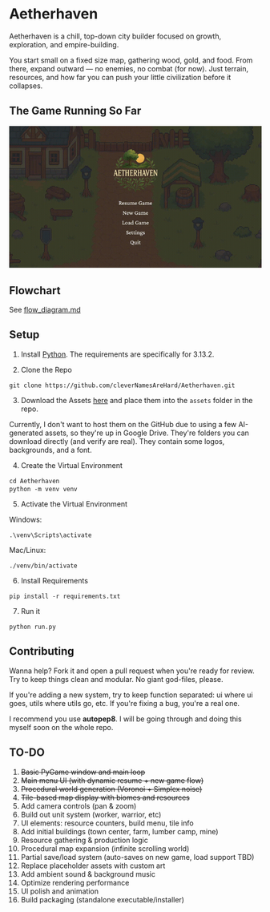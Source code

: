 # Aetherhaven

Aetherhaven is a chill, top-down city builder focused on growth, exploration, and empire-building.  

You start small on a fixed size map, gathering wood, gold, and food.  From there, expand outward — no enemies, no combat (for now).  Just terrain, resources, and how far you can push your little civilization before it collapses.

## The Game Running So Far
![New Game GIF](new_game_example.gif)

## Flowchart
See [flow_diagram.md](flow_diagram.md)

## Setup

1. Install [Python](https://www.python.org/downloads/release/python-3130/).  The requirements are specifically for 3.13.2.

2. Clone the Repo

```
git clone https://github.com/cleverNamesAreHard/Aetherhaven.git
```

3. Download the Assets [here](https://drive.google.com/drive/folders/1ay2fpUbLDSlYntcqhPshA07vCQpJmvQD?usp=sharing) and place them into the `assets` folder in the repo.

Currently, I don't want to host them on the GitHub due to using a few AI-generated assets, so they're up in Google Drive.  They're folders you can download directly (and verify are real).  They contain some logos, backgrounds, and a font.

4. Create the Virtual Environment

```
cd Aetherhaven
python -m venv venv
```

5. Activate the Virtual Environment

Windows:

```
.\venv\Scripts\activate
```

Mac/Linux:

```
./venv/bin/activate
```

6. Install Requirements

```
pip install -r requirements.txt
```

7. Run it

```
python run.py
```

## Contributing

Wanna help?  Fork it and open a pull request when you're ready for review.  Try to keep things clean and modular.  No giant god-files, please.

If you're adding a new system, try to keep function separated: ui where ui goes, utils where utils go, etc.  If you're fixing a bug, you're a real one.

I recommend you use **autopep8**.  I will be going through and doing this myself soon on the whole repo.

## TO-DO

1. ~~Basic PyGame window and main loop~~  
2. ~~Main menu UI (with dynamic resume + new game flow)~~  
3. ~~Procedural world generation (Voronoi + Simplex noise)~~  
4. ~~Tile-based map display with biomes and resources~~  
5. Add camera controls (pan & zoom)  
6. Build out unit system (worker, warrior, etc)  
7. UI elements: resource counters, build menu, tile info  
8. Add initial buildings (town center, farm, lumber camp, mine)  
9. Resource gathering & production logic  
10. Procedural map expansion (infinite scrolling world)  
11. Partial save/load system (auto-saves on new game, load support TBD)  
12. Replace placeholder assets with custom art  
13. Add ambient sound & background music  
14. Optimize rendering performance  
15. UI polish and animation  
16. Build packaging (standalone executable/installer)

